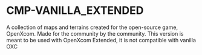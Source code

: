 # CMP-VANILLA_EXTENDED
 A collection of maps and terrains created for the open-source game, OpenXcom. Made for the community by the community. This version is meant to be used with OpenXcom Extended, it is not compatible with vanilla OXC
